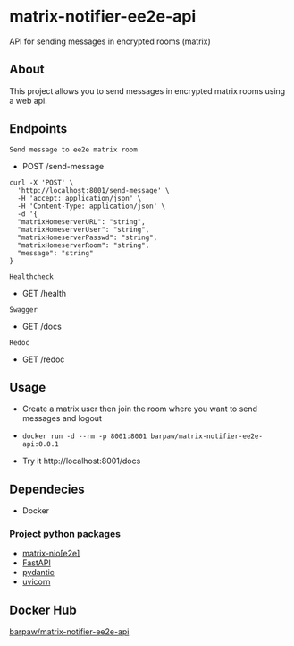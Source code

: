 # matrix-notifier-ee2e-api
API for sending messages in encrypted rooms (matrix)

## About
This project allows you to send messages in encrypted matrix rooms using a web api.

## Endpoints

`Send message to ee2e matrix room`

- POST /send-message

```
curl -X 'POST' \
  'http://localhost:8001/send-message' \
  -H 'accept: application/json' \
  -H 'Content-Type: application/json' \
  -d '{
  "matrixHomeserverURL": "string",
  "matrixHomeserverUser": "string",
  "matrixHomeserverPasswd": "string",
  "matrixHomeserverRoom": "string",
  "message": "string"
}
```

`Healthcheck`
- GET /health
  
`Swagger`
- GET /docs
  
`Redoc`
- GET /redoc
  

## Usage

- Create a matrix user then join the room where you want to send messages and logout

- ```docker run -d --rm -p 8001:8001 barpaw/matrix-notifier-ee2e-api:0.0.1  ```

- Try it http://localhost:8001/docs

## Dependecies

- Docker
  
### Project python packages
- [matrix-nio[e2e]](https://github.com/poljar/matrix-nio)
- [FastAPI](https://github.com/tiangolo/fastapi)
- [pydantic](https://github.com/pydantic/pydantic)
- [uvicorn](https://github.com/encode/uvicorn)

### 

## Docker Hub

[barpaw/matrix-notifier-ee2e-api](https://hub.docker.com/r/barpaw/matrix-notifier-ee2e-api)
